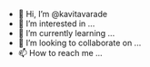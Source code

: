 - 👋 Hi, I’m @kavitavarade
- 👀 I’m interested in ...
- 🌱 I’m currently learning ...
- 💞️ I’m looking to collaborate on ...
- 📫 How to reach me ...

<!---
kavitavarade/kavitavarade is a ✨ special ✨ repository because its `README.md` (this file) appears on your GitHub profile.
You can click the Preview link to take a look at your changes.
--->
